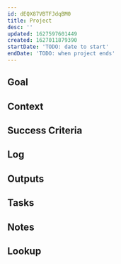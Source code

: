 ```yaml
---
id: dEQX87VBTFJdqBM0
title: Project
desc: ''
updated: 1627597601449
created: 1627011879390
startDate: 'TODO: date to start'
endDate: 'TODO: when project ends'
---
```


## Goal
<!-- What are you trying to accomplish -->

## Context
<!-- Background information -->

## Success Criteria
<!-- milestones for this project -->

## Log
<!-- For longer projects, keep a rough log of major events-->

## Outputs
<!-- any outputs that were generated from this project. eg. slides, videos, etc-->

<!-- Everything below this line is work needed to achieve the stated goal-->

## Tasks
<!-- use this space to track current tasks. alternatively, you can also link to your daily journal note -->

## Notes
<!-- use this space for arbitrary notes -->

## Lookup
<!-- relevant prior work or resources -->
